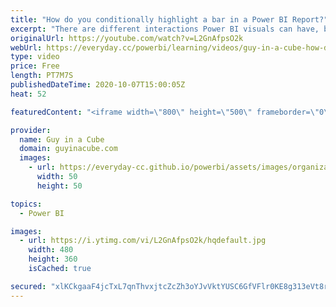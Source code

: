 ```yaml
---
title: "How do you conditionally highlight a bar in a Power BI Report?"
excerpt: "There are different interactions Power BI visuals can have, but how do we conditionally highlight a bar in a Power BI report using a slicer? Patrick shows you some MAGIC to get this to work.  Question from Live Stream: https://youtu.be/hS4hZdNZ8vw?t=1009  Phil Seamark's Blog: https://dax.tips/  Edit"
originalUrl: https://youtube.com/watch?v=L2GnAfpsO2k
webUrl: https://everyday.cc/powerbi/learning/videos/guy-in-a-cube-how-do-you-conditionally-highlight-a-bar-in-a-power-bi-report/
type: video
price: Free
length: PT7M7S
publishedDateTime: 2020-10-07T15:00:05Z
heat: 52

featuredContent: "<iframe width=\"800\" height=\"500\" frameborder=\"0\" src=\"https://www.youtube.com/embed/L2GnAfpsO2k\" allow=\"accelerometer; autoplay; encrypted-media; gyroscope; picture-in-picture\" allowfullscreen></iframe>"

provider:
  name: Guy in a Cube
  domain: guyinacube.com
  images:
    - url: https://everyday-cc.github.io/powerbi/assets/images/organizations/guyinacube.com-50x50.jpg
      width: 50
      height: 50

topics:
  - Power BI

images:
  - url: https://i.ytimg.com/vi/L2GnAfpsO2k/hqdefault.jpg
    width: 480
    height: 360
    isCached: true

secured: "xlKCkgaaF4jcTxL7qnThvxjtcZcZh3oYJvVktYUSC6GfVFlr0KE8g313eVt8rP3+XWYv8WvH/S/7QlrvicNSfWQwnQsTMuLYIredD1mT4nj/iqCyX0rQECI5riN8OVubarSfZWr3dkL04P/ywwynUMzZvUyGWsBjp/BdPee1C/3m2Aysxia3Wnu4b5rVXsbpFGGAJf4uPK3SIvT61AYarv60vhbzXSDukrL46e6r4B55n6SjDnJPrC6nQTSnjtxjzD8VDbgEx5O+xcBVvIVN/LqBh3nJAbZGJqSwphUyAaVG7VOPScc7u/s3ixEsW6p36vCBr5cgcOJCb3C1eIzVwf4HpdE9JXSzzfX2Ef00PpxSMkmdtLClSHgzcPLOcjo5Es5/XFoczjShNC5j4rF6uZyMoZfIfsdNq/uz/vh5h2o=;dJY1X3ZRAKTRiJIFgB9CMg=="
---
```


